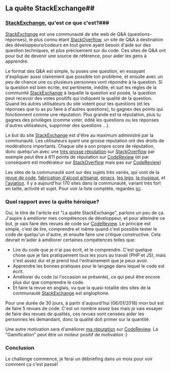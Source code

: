 ## La quête StackExchange##

### [StackExchange](https://stackexchange.com/), qu'est ce que c'est?###
[StackExchange](https://stackexchange.com/) est une communauté de site web de Q&A (questions-réponses), le plus connu étant [StackOverflow](https://stackoverflow.com/), un site de Q&A à destination des développeurs/codeurs en tout genre ayant besoin d'aide sur des question techniques, et plus précisement sur du code. Ces sites de Q&A ont pour but de devenir une source de référence, pour aider les gens à apprendre.  

Le format des Q&A est simple, tu poses une question, en essayant d'expliquer aussi clairement que possible ton problème, et ensuite avec un peu de chance une ou plusieurs personnes vont répondre à ta question. Si la question est bien écrite, est pertinente, inédite, et suit les régles de la communité [StackExchange](https://stackexchange.com/) à laquelle la question est posée, la question peut recevoir des votes positifs qui indiquent la qualité de la question. Quand les autres utilisateurs du site votent pour tes questions (et les réponses que tu as pu faire à d'autres questions), tu gagnes des points qui fonctionnent comme une réputation. Plus grande est ta réputation, plus tu gagnes des privilèges (comme voter, édité les questions ou les réponses d'autres utilisateurs, supprimer des questions ...). 

Le but du site [StackExchange](https://stackexchange.com/) est d'être au maximum administré par la communauté. Les utilisateurs ayant une grosse réputation ont des droits de modérations importants. Chaque site a son propre score de réputation, donc quelqu'un avec une [très grosse réputation](https://stackexchange.com/users/11683/jon-skeet?tab=accounts) sur [StackOverflow](https://stackoverflow.com/) par exemple peut être à 611 points de réputation sur [CodeReview](https://codereview.stackexchange.com/) (et par conséquent est modérateur sur [StackOverflow](https://stackoverflow.com/) mais pas sur [CodeReview](https://codereview.stackexchange.com/))

Les sites de la communauté sont sur des sujets très variés, qui vont de la [revue de code](https://codereview.stackexchange.com/), [fabrication d'alcool artisanal](https://homebrew.stackexchange.com/), [emacs](https://emacs.stackexchange.com/), [les lego](https://bricks.stackexchange.com/), [la musique](https://music.stackexchange.com/), et [l'aviation](https://aviation.stackexchange.com/). Il y a aujourd'hui 170 sites dans la communauté, variant très fort en taille, activité et sujet. Pour voir la liste complète, regardes [ici](https://stackexchange.com/sites#).

### Quel rapport avec la quête héroique? ###
Oui, le titre de l'article est "La quête StackExchange", parlons un peu de ça. J'aspire à améliorer mes compétences de développeur, et pour atteindre ce but, je vais faire des revues de code sur [CodeReview](https://codereview.stackexchange.com/). Le principe est simple, c'est de lire, comprendre et même quand c'est possible tester le code de quelqu'un d'autre, et ensuite faire une critique constructive. Cela devrait m'aider à améliorer certaines compétences telles que:

- Lire du code que je n'ai pas écrit, et le comprendre. C'est quelque chose que je fais pratiquement tous les jours au travail (PHP et JS), mais c'est assez dur et je prend tout l'entrainement que je peux avoir.
- Apprendre les bonnes pratiques pour le langage dans lequel le code est écrit.
- Améliorer du code (si l'occasion se présente), ce qui peut être encore plus dur que comprendre le code.
- Et faire la revue en anglais, vu que la quasi-totalité des sites de la communauté [StackExchange](https://stackexchange.com/) est anglophone.

Pour une durée de 30 jours, à partir d'aujourd'hui (06/01/2018) mon but est de faire 5 revues de code. C'est un nombre assez bas mais je vais essayer de faire des revues de qualités, ces revues sont censées aider les personnes les demandant, donc la qualité doit primer sur la quantité.

Une autre motivation sera d'améliorer [ma réputation](https://codereview.stackexchange.com/users/87312/julien-rous%c3%a9) sur [CodeReview](https://codereview.stackexchange.com/). La "Gamification" peut être un moteur positif de motivation :) 


### Conclusion ###

Le challenge commence, je ferai un débriefing dans un mois pour voir comment ça c'est passé!






